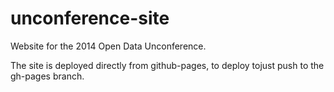 unconference-site
=================

Website for the 2014 Open Data Unconference.

The site is deployed directly from github-pages, to deploy tojust push to the gh-pages branch.
